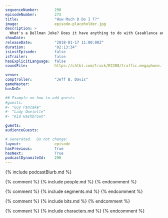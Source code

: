 ```yaml
---
sequenceNumber:       290
episodeNumber:        273
title:                "How Much D Do I T?"
image:                episode-placeholder.jpg
description: >
  What's a Bellman Joke? Does it have anything to do with Casablanca and the Thundercats? How do the Smurfs fit into all of this? Rob Schrab returns to give Dan some much needed therapy. then takes over for Diarrhea Jr. who makes eye contact during a ver...
showDate:             
releaseDate:          "2018-01-17 11:00:00Z"
duration:             "02:13:34"
isLostEpisode:        false
isTrailer:            false
hasExplicitLanguage:  false
soundFile:            https://chtbl.com/track/E2288/traffic.megaphone.fm/STA6455473615.mp3

venue:                
comptroller:          "Jeff B. Davis"
gameMaster:           
hasDnD:               

## Example on how to add guests
#guests:
#- "Guy Pancake"
#- "Lady Omelette"
#- "Kid Hashbrown"

guests:
audienceGuests:

# Generated.  Do not change:
layout:               episode
hasPrevious:          True
hasNext:              True
podcastDynamiteId:    290
---
```


{% include podcastBlurb.md %}

{% comment %}
{% include people.md %}
{% endcomment %}

{% comment %}
{% include segments.md %}
{% endcomment %}

{% comment %}
{% include bits.md %}
{% endcomment %}

{% comment %}
{% include characters.md %}
{% endcomment %}
